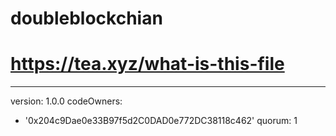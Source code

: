 # doubleblockchian
# https://tea.xyz/what-is-this-file
---
version: 1.0.0
codeOwners:
  - '0x204c9Dae0e33B97f5d2C0DAD0e772DC38118c462'
quorum: 1

